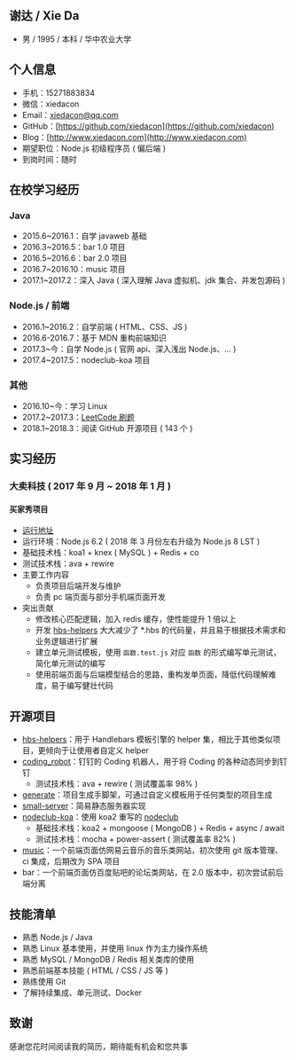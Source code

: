 ## 谢达 / Xie Da

* 男 / 1995 / 本科 / 华中农业大学

## 个人信息

* 手机：15271883834
* 微信：xiedacon
* Email：xiedacon@qq.com
* GitHub：[https://github.com/xiedacon](https://github.com/xiedacon)
* Blog：[http://www.xiedacon.com](http://www.xiedacon.com)
* 期望职位：Node.js 初级程序员 ( 偏后端 )
* 到岗时间：随时

## 在校学习经历

### Java

* 2015.6~2016.1：自学 javaweb 基础
* 2016.3~2016.5：bar 1.0 项目
* 2016.5~2016.6：bar 2.0 项目
* 2016.7~2016.10：music 项目
* 2017.1~2017.2：深入 Java ( 深入理解 Java 虚拟机、jdk 集合、并发包源码 )

### Node.js / 前端

* 2016.1~2016.2：自学前端 ( HTML、CSS、JS )
* 2016.6-2016.7：基于 MDN 重构前端知识
* 2017.3~今：自学 Node.js ( 官网 api、深入浅出 Node.js、... )
* 2017.4~2017.5：nodeclub-koa 项目

### 其他

* 2016.10~今：学习 Linux
* 2017.2~2017.3：[LeetCode 刷题](https://github.com/xiedacon/leetcode)
* 2018.1~2018.3：阅读 GitHub 开源项目 ( 143 个 )

## 实习经历

### 大卖科技 ( 2017 年 9 月 ~ 2018 年 1 月 )

#### 买家秀项目

* [运行地址](http://www.maijiaxiuwang.com/visitor/index)
* 运行环境：Node.js 6.2 ( 2018 年 3 月份左右升级为 Node.js 8 LST )
* 基础技术栈：koa1 + knex ( MySQL ) + Redis + co
* 测试技术栈：ava + rewire
* 主要工作内容
  * 负责项目后端开发与维护
  * 负责 pc 端页面与部分手机端页面开发
* 突出贡献
  * 修改核心匹配逻辑，加入 redis 缓存，使性能提升 1 倍以上
  * 开发 [hbs-helpers](https://github.com/xiedacon/hbs-helpers) 大大减少了 *.hbs 的代码量，并且易于根据技术需求和业务逻辑进行扩展
  * 建立单元测试模板，使用 ``函数.test.js`` 对应 ``函数`` 的形式编写单元测试，简化单元测试的编写
  * 使用前端页面与后端模型结合的思路，重构发单页面，降低代码理解难度，易于编写健壮代码

## 开源项目

* [hbs-helpers](https://github.com/xiedacon/hbs-helpers)：用于 Handlebars 模板引擎的 helper 集，相比于其他类似项目，更倾向于让使用者自定义 helper
* [coding_robot](https://github.com/xiedacon/coding_robot)：钉钉的 Coding 机器人，用于将 Coding 的各种动态同步到钉钉
  * 测试技术栈：ava + rewire ( 测试覆盖率 98% )
* [generate](https://github.com/xiedacon/generate)：项目生成手脚架，可通过自定义模板用于任何类型的项目生成
* [small-server](https://github.com/xiedacon/small-server)：简易静态服务器实现
* [nodeclub-koa](https://github.com/xiedacon/nodeclub-koa)：使用 koa2 重写的 [nodeclub](https://github.com/cnodejs/nodeclub)
  * 基础技术栈：koa2 + mongoose ( MongoDB ) + Redis + async / await
  * 测试技术栈：mocha + power-assert ( 测试覆盖率 82% )
* [music](https://github.com/xiedacon/music)：一个前端页面仿网易云音乐的音乐类网站，初次使用 git 版本管理、ci 集成，后期改为 SPA 项目
* bar：一个前端页面仿百度贴吧的论坛类网站，在 2.0 版本中，初次尝试前后端分离

## 技能清单

* 熟悉 Node.js / Java
* 熟悉 Linux 基本使用，并使用 linux 作为主力操作系统
* 熟悉 MySQL / MongoDB / Redis 相关类库的使用
* 熟悉前端基本技能 ( HTML / CSS / JS 等 )
* 熟练使用 Git
* 了解持续集成、单元测试、Docker

## 致谢

感谢您花时间阅读我的简历，期待能有机会和您共事